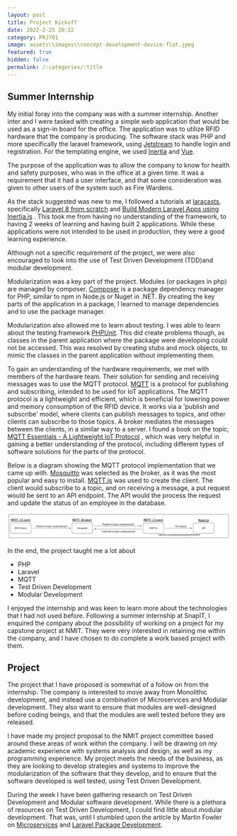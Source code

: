 ```yaml
---
layout: post
title: Project Kickoff
date: 2022-2-25 20:22
category: PRJ701
image: assets\\images\\concept-development-device-flat.jpeg
featured: true
hidden: false
permalink: /:categories/:title
---
```


## Summer Internship

My initial foray into the company was with a summer internship. Another inter and I were tasked with creating a simple
web application that would be used as a sign-in board for the office. The application was to utilize RFID hardware that
the company is producing. The software stack was PHP and more specifically the laravel framework, using
[Jetstream](https://jetstream.laravel.com/2.x/introduction.html) to handle login and registration. For the templating
engine, we used [Inertia](https://inertiajs.com/) and [Vue](https://vuejs.org/).

The purpose of the application was to allow the company to know for health and safety purposes, who was in the office at
a given time. It was a requirement that it had a user interface, and that some consideration was given to other users of
the system such as Fire Wardens.

As the stack suggested was new to me, I followed a tutorials at [laracasts](https://laracasts.com), specifically
[Laravel 8 from scratch](https://laracasts.com/series/laravel-8-from-scratch)
and [Build Modern Laravel Apps using Inertia.js](https://laracasts.com/series/build-modern-laravel-apps-using-inertia-js)
. This took me from having no understanding of the framework, to having 2 weeks of learning and having built 2
applications. While these applications were not intended to be used in production, they were a good learning experience.

Although not a specific requirement of the project, we were also encouraged to look into the use of Test Driven
Development (TDD)and modular development.

Modularization was a key part of the project. Modules (or packages in php) are managed by
composer. [Composer](https://getcomposer.org/) is a package dependency manager for PHP, similar to npm in Node.js or
Nuget in .NET. By creating the key parts of the application in a package, I learned to manage dependencies and to use
the package manager.

Modularization also allowed me to learn about testing. I was able to learn about the testing
framework [PHPUnit](https://phpunit.de/). This did create problems though, as classes in the parent application where
the package were developing could not be accessed. This was resolved by creating stubs and mock objects, to mimic the
classes in the parent application without implementing them.

To gain an understanding of the hardware requirements, we met with members of the hardware team. Their solution for
sending and receiving messages was to use the MQTT protocol. [MQTT](https://www.mqtt.org/) is a protocol for publishing
and subscribing, intended to be used for IoT applications. The MQTT protocol is a lightweight and efficient, which is
beneficial for lowering power and memory consumption of the RFID device. It works via a 'publish and subscribe' model,
where clients can publish messages to topics, and other clients can subscribe to those topics. A broker mediates the
messages between the clients, in a similar way to a server. I found a book on the topic,
[MQTT Essentials - A Lightweight IoT Protocol](https://www.packtpub.com/mqtt-essentials-a-lightweight-iot-protocol/book)
, which was very helpful in gaining a better understanding of the protocol, including different types of software
solutions for the parts of the protocol.

Below is a diagram showing the MQTT protocol implementation that we came up with. [Mosquitto](https://mosquitto.org/)
was selected as the broker, as it was the most popular and easy to
install. [MQTT.js](https://www.npmjs.com/package/mqtt) was used to create the client. The client would subscribe to a
topic, and on receiving a message, a put request would be sent to an API endpoint. The API would the process the request
and update the status of an employee in the database.

![MQTT](../../assets/images/mqtt.png)

In the end, the project taught me a lot about

* PHP
* Laravel
* MQTT
* Test Driven Development
* Modular Development

I enjoyed the internship and was keen to learn more about the technologies that I had not used before. Following a
summer internship at SnapIT, I enquired the company about the possibility of working on a project for my capstone
project at NMIT. They were very interested in retaining me within the company, and I have chosen to do complete a work
based project with them.

## Project

The project that I have proposed is somewhat of a follow on from the internship. The company is interested to move away
from Monolithic development, and instead use a combination of Microservices and Modular development. They also want to
ensure that modules are well-designed before coding beings, and that the modules are well tested before they are
released.

I have made my project proposal to the NMIT project committee based around these areas of work within the company. I
will be drawing on my academic experience with systems analysis and design, as well as my programming experience. My
project meets the needs of the business, as they are looking to develop strategies and systems to improve the
modularization of the software that they develop, and to ensure that the software developed is well tested, using Test
Driven Development.

During the week I have been gathering research on Test Driven Development and Modular software development. While there
is a plethora of resources on Test Driven Development, I could find little about modular development. That was, until I
stumbled upon the article by Martin Fowler on [Microservices](https://martinfowler.com/articles/microservices.html) and
[Laravel Package Development](https://laravelpackage.com/).
